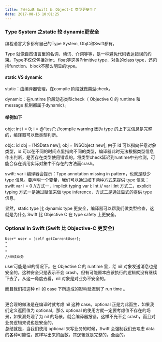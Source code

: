 ```yaml
---
title: 为什么说 Swift 比 Object-C 类型更安全？
date: 2017-08-15 10:01:25
---
```


### Type System 之static 较 dynamic更安全

编程语言大多都有自己的Type System, ObjC和Swift都有。

Type 就像自然语言里的名词、动词、介词等等，是一种避免代码表达错误的约束。Type不仅仅包括对int、float等这类Primitive type，对象的class type，还包括function、block不那么明显的type。

#### static VS dynamic

static：由编译器管理，在compile 阶段就做类型check。

dynamic：在runtime 阶段动态类型check（ Objective C 的 runtime 和 message 机制都属于dynamic）。

#### 举例如下

objc: int i = 0; i = @“test”; //compile warning 因为 type 的上下文信息是完整的，编译器可以做类型判断。

objc: id obj = [NSData new]; obj = [NSObject new]; 由于 id 可以指向任意对象类型，id 可以在不同的时间点里指向不同的类型，编译器此时无法根据类型信息作出判断，是否存在类型使用错误的。将类型check延迟到runtime中去检测，可能会存在调用实际对象中不存在的方法而crash。

swift: var i 编译器会提示：Type annotation missing in pattern，也就是缺少 type 信息。要声明一个变量，我们可以通过如下两种方式来提供 type 信息： swift var i = 0 //方式一，implicit typing var i: Int // var i:Int  方式二，explicit typing 方式一是通过赋值来做 type inference，方式二是通过显式的提供 type 信息。


显然，static type 比 dynamic type 更安全，编译器可以帮我们做类型检查，这就是为什么 Swift 比 Objective C 在 type safety 上更安全。

### Optional in Swift (Swift 比 Objective-C 更安全)

	User* user = [self getCurrentUser];
	*
	*
	*
	//继续业务

user可能是nil的情况下。在 Objective C 的 runtime 里，给 nil 对象发送消息也是安全的，这种安全只是表示不会 crash，但有可能原本应该执行的逻辑就没有继续下去了，从这一角度去看，nil 对象是对业务不安全的。

而且我们把这种 nil 的 case 下所造成的影响延迟到了 run time 。

<br/>
更合理的做法是在编译时就考虑 nil 这种 case。optional 正是为此而生，如果我们定义返回值为 optional，那么 optional 的使用方就一定要考虑值不存在的场景，如果漏处理了为 nil 的场景，就会编译器报错，这样不光不会 crash，而且对业务逻辑来说也是安全的。
<br/>
总结就是，当我们使用 optional 来写业务的时候，Swift 会强制我们去考虑 data 的各种可能性，这样写出来的函数，其逻辑就是完整的，全面的。
